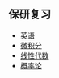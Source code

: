 
## 保研复习

- [英语](Interview/English.md)
- [微积分](Interview/English.md)
- [线性代数](Interview/English.md)
- [概率论](Interview/English.md)



